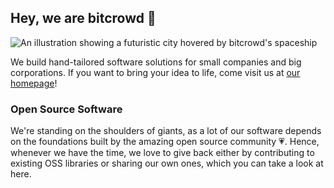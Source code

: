 ## Hey, we are bitcrowd 👋

![An illustration showing a futuristic city hovered by bitcrowd's spaceship](https://bitcrowd.net/assets/header-landscape_1500w-992799f5719297b7904493dc38f57dc640be0fbd1ad8f231ec7c7a53303cf777.jpg)

We build hand-tailored software solutions for small companies and big corporations. If you want to bring your idea to life, come visit us at [our homepage](https://bitcrowd.net)!

### Open Source Software

We're standing on the shoulders of giants, as a lot of our software depends on the foundations built by the amazing open source community 💗. Hence, whenever we have the time, we love to give back either by contributing to existing OSS libraries or sharing our own ones, which you can take a look at here.
